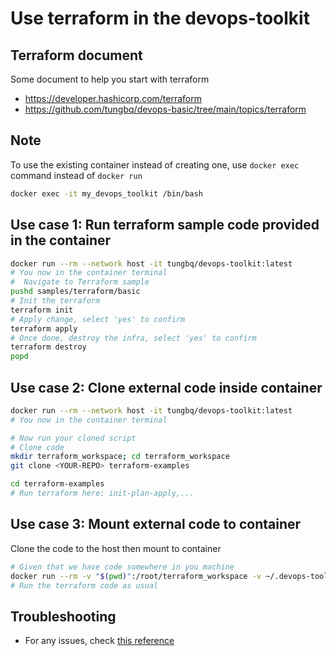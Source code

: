# Use terraform in the devops-toolkit

## Terraform document

Some document to help you start with terraform

- <https://developer.hashicorp.com/terraform>
- <https://github.com/tungbq/devops-basic/tree/main/topics/terraform>

## Note

To use the existing container instead of creating one, use `docker exec` command instead of `docker run`

```bash
docker exec -it my_devops_toolkit /bin/bash
```

## Use case 1: Run terraform sample code provided in the container

```bash
docker run --rm --network host -it tungbq/devops-toolkit:latest
# You now in the container terminal
#  Navigate to Terraform sample
pushd samples/terraform/basic
# Init the terraform
terraform init
# Apply change, select 'yes' to confirm
terraform apply
# Once done, destroy the infra, select 'yes' to confirm
terraform destroy
popd
```

## Use case 2: Clone external code inside container

```bash
docker run --rm --network host -it tungbq/devops-toolkit:latest
# You now in the container terminal

# Now run your cloned script
# Clone code
mkdir terraform_workspace; cd terraform_workspace
git clone <YOUR-REPO> terraform-examples

cd terraform-examples
# Run terraform here: init-plan-apply,...
```

## Use case 3: Mount external code to container

Clone the code to the host then mount to container

```bash
# Given that we have code somewhere in you machine
docker run --rm -v "$(pwd)":/root/terraform_workspace -v ~/.devops-toolkit-config:/config --network host -it tungbq/devops-toolkit:latest
# Run the terraform code as usual
```

## Troubleshooting

- For any issues, check [this reference](../troubleshooting/TROUBLESHOOTING.md)

